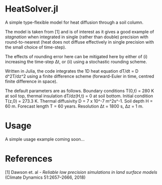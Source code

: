 # HeatSolver.jl

A simple type-flexible model for heat diffusion through a soil column.

The model is taken from [1] and is of interest as it gives a good example of *stagnation* when integrated in single (rather than double) precision with round-to-nearest (heat does not diffuse effectively in single precision with the small choice of time-step). 

The effects of rounding error here can be mitigated here by either of (i) increasing the time-step Δt, or (ii) using a stochastic rounding scheme. 

Written in Julia, the code integrates the 1D heat equation dT/dt = D d^2T/dz^2 using a finite difference scheme (forward-Euler in time, centred finite difference in space).

The default parameters are as follows. 
Boundary conditions T(0,t) = 280 K at soil top, thermal insulation dT/dz(H,t) = 0 at soil bottom. 
Initial condition T(z,0) = 273.3 K. 
Thermal diffusivity D = 7 x 10^-7 m^2s^-1.
Soil depth H = 60 m.
Forecast length T = 60 years. 
Resolution Δt = 1800 s, Δz = 1 m.

# Usage

A simple usage example coming soon...

# References

[1] Dawson et. al - *Reliable low precision simulations in land surface models* (Climate Dynamics 51:2657–2666, 2018)
